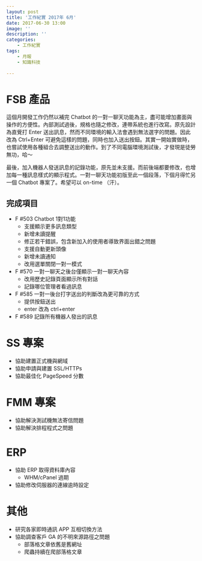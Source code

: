 ```yaml
---
layout: post
title: '工作紀實 2017年 6月'
date: 2017-06-30 13:00
image: ''
description: ''
categories:
    - 工作紀實
tags:
    - 月報
    - 知識科技
 
---
```

# FSB 產品

這個月開發工作仍然以補完 Chatbot 的一對一聊天功能為主，盡可能增加畫面與操作的方便性。內部測試過後，規格也隨之修改，連帶系統也進行改寫。原先設計為直覺打 Enter 送出訊息，然而不同環境的輸入法會遇到無法選字的問題。因此改為 Ctrl+Enter 可避免這樣的問題，同時也加入送出按鈕。其實一開始實做時，也嘗試使用各種組合去調整送出的動作。到了不同電腦環境測試後，才發現是徒勞無功，哈～ 

最後，加入機器人發送訊息的記錄功能，原先並未支援。而前後端都要修改，也增加每一種訊息樣式的顯示程式。一對一聊天功能初版至此一個段落，下個月得忙另一個 Chatbot 專案了。希望可以 on-time （汗）。

## 完成項目

* F #503 Chatbot 1對1功能
    + 支援顯示更多訊息類型
    + 新增未讀提醒
    + 修正若干錯誤，包含新加入的使用者導致界面出錯之問題
    + 支援自動更新頭像
    + 新增未讀通知
    + 改用選單關閉一對一模式
* F #570 一對一聊天之後台僅顯示一對一聊天內容
    + 改用歷史記錄頁面顯示所有對話
    + 記錄哪位管理者看過訊息
* F #585 一對一後台打字送出的判斷改為更可靠的方式
    + 提供按鈕送出
    + enter 改為 ctrl+enter
* F #589 記錄所有機器人發出的訊息

# SS 專案
 
* 協助建置正式機與網域
* 協助申請與建置 SSL/HTTPs
* 協助最佳化 PageSpeed 分數
 
# FMM 專案
 
* 協助解決測試機無法寄信問題
* 協助解決排程程式之問題
 
# ERP
 
* 協助 ERP 取得資料庫內容
    + WHM/cPanel 過期
* 協助修改伺服器的連線逾時設定
 
# 其他
 
* 研究各家即時通訊 APP 互相切換方法
* 協助調查客戶 GA 的不明來源路徑之問題
    + 部落格文章依舊是舊網址
    + 爬蟲持續在爬部落格文章
 
